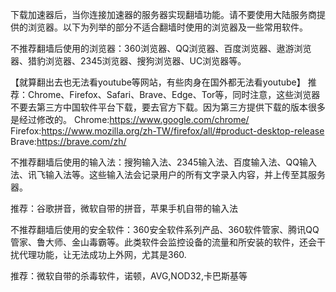 

下载加速器后，当你连接加速器的服务器实现翻墙功能。请不要使用大陆服务商提供的浏览器。以下为列举的部分不适合翻墙时使用的浏览器及一些常用软件。

不推荐翻墙后使用的浏览器：360浏览器、QQ浏览器、百度浏览器、遨游浏览器、猎豹浏览器、2345浏览器、搜狗浏览器、UC浏览器等。

【就算翻出去也无法看youtube等网站，有些肉身在国外都无法看youtube】
推荐：Chrome、Firefox、Safari、Brave、Edge、Tor等，同时注意，这些浏览器不要去第三方中国软件平台下载，要去官方下载。因为第三方提供下载的版本很多是经过修改的。
Chrome:https://www.google.com/chrome/
Firefox:https://www.mozilla.org/zh-TW/firefox/all/#product-desktop-release
Brave:https://brave.com/zh/

不推荐翻墙后使用的输入法：搜狗输入法、2345输入法、百度输入法、QQ输入法、讯飞输入法等。这些输入法会记录用户的所有文字录入内容，并上传至其服务器。

推荐：谷歌拼音，微软自带的拼音，苹果手机自带的输入法

不推荐翻墙后使用的安全软件：360安全软件系列产品、360软件管家、腾讯QQ管家、鲁大师、金山毒霸等。此类软件会监控设备的流量和所安装的软件，还会干扰代理功能，让无法成功上外网，尤其是360.

推荐：微软自带的杀毒软件，诺顿，AVG,NOD32,卡巴斯基等
